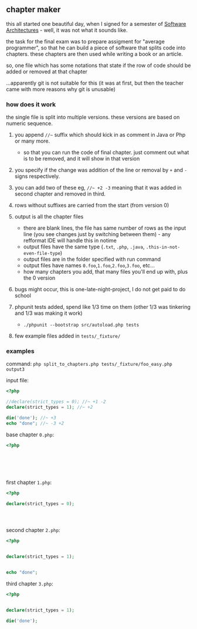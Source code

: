 ## chapter maker

this all started one beautiful day, when I signed for a semester of [Software Architectures](https://insis.vse.cz/katalog/syllabus.pl?predmet=160892) - well, it was not what it sounds like.

the task for the final exam was to prepare assigment for "average programmer", so that he can build a piece of software that splits code into chapters.
these chapters are then used while writing a book or an article.

so, one file which has some notations that state if the row of code should be added or removed at that chapter

...apparently git is not suitable for this (it was at first, but then the teacher came with more reasons why git is unusable)

### how does it work
the single file is split into multiple versions. these versions are based on numeric sequence.

1) you append `//~` suffix which should kick in as comment in Java or Php or many more.
   * so that you can run the code of final chapter. just comment out what is to be removed, and it will show in that version 
2) you specify if the change was addition of the line or removal by `+` and `-` signs respectively.
3) you can add two of these eg, `//~ +2 -3` meaning that it was added in second chapter and removed in third.
4) rows without suffixes are carried from the start (from version 0)
5) output is all the chapter files
    * there are blank lines, the file has same number of rows as the input line (you see changes just by switching between them) - any refformat IDE will handle this in notime
    * output files have the same type (`.txt`, `.php`, `.java`, `.this-in-not-even-file-type`)
    * output files are in the folder specified with run command
    * output files have names `0.foo`,`1.foo`,`2.foo`,`3.foo`, etc...
    * how many chapters you add, that many files you'll end up with, plus the 0 version
    
6) bugs might occur, this is one-late-night-project, I do not get paid to do school
7) phpunit tests added, spend like 1/3 time on them (other 1/3 was tinkering and 1/3 was making it work)
   * `./phpunit --bootstrap src/autoload.php tests`
8) few example files added in `tests/_fixture/`

### examples

command: `php split_to_chapters.php tests/_fixture/foo_easy.php output3`

input file:
```php
<?php

//declare(strict_types = 0); //~ +1 -2
declare(strict_types = 1); //~ +2

die('done'); //~ +3
echo "done"; //~ -3 +2
```
base chapter `0.php`: 
```php
<?php







```
first chapter `1.php`:
```php
<?php

declare(strict_types = 0);





```
second chapter `2.php`:
```php
<?php


declare(strict_types = 1);


echo "done";

```
third chapter `3.php`:
```php
<?php


declare(strict_types = 1);

die('done');


```